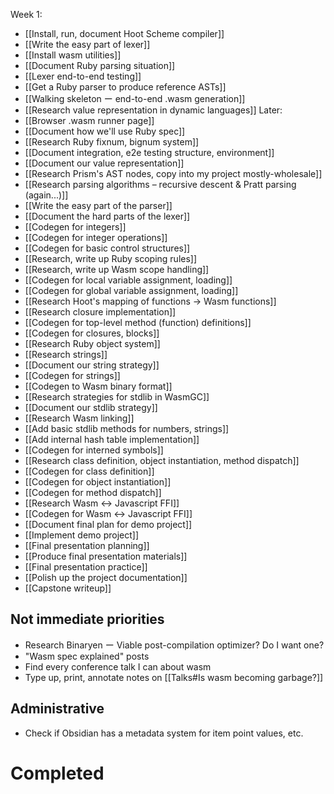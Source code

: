 
Week 1:
- [[Install, run, document Hoot Scheme compiler]]
- [[Write the easy part of lexer]]
- [[Install wasm utilities]]
- [[Document Ruby parsing situation]]
- [[Lexer end-to-end testing]]
- [[Get a Ruby parser to produce reference ASTs]]
- [[Walking skeleton ー end-to-end .wasm generation]]
- [[Research value representation in dynamic languages]]
Later:
- [[Browser .wasm runner page]]
- [[Document how we'll use Ruby spec]]
- [[Research Ruby fixnum, bignum system]]
- [[Document integration, e2e testing structure, environment]]
- [[Document our value representation]]
- [[Research Prism's AST nodes, copy into my project mostly-wholesale]]
- [[Research parsing algorithms – recursive descent & Pratt parsing (again...)]]
- [[Write the easy part of the parser]]
- [[Document the hard parts of the lexer]]
- [[Codegen for integers]]
- [[Codegen for integer operations]]
- [[Codegen for basic control structures]]
- [[Research, write up Ruby scoping rules]]
- [[Research, write up Wasm scope handling]]
- [[Codegen for local variable assignment, loading]]
- [[Codegen for global variable assignment, loading]]
- [[Research Hoot's mapping of functions -> Wasm functions]]
- [[Research closure implementation]]
- [[Codegen for top-level method (function) definitions]]
- [[Codegen for closures, blocks]]
- [[Research Ruby object system]]
- [[Research strings]]
- [[Document our string strategy]]
- [[Codegen for strings]]
- [[Codegen to Wasm binary format]]
- [[Research strategies for stdlib in WasmGC]]
- [[Document our stdlib strategy]]
- [[Research Wasm linking]]
- [[Add basic stdlib methods for numbers, strings]]
- [[Add internal hash table implementation]]
- [[Codegen for interned symbols]]
- [[Research class definition, object instantiation, method dispatch]]
- [[Codegen for class definition]]
- [[Codegen for object instantiation]]
- [[Codegen for method dispatch]]
- [[Research Wasm <-> Javascript FFI]]
- [[Codegen for Wasm <-> Javascript FFI]]
- [[Document final plan for demo project]]
- [[Implement demo project]]
- [[Final presentation planning]]
- [[Produce final presentation materials]]
- [[Final presentation practice]]
- [[Polish up the project documentation]]
- [[Capstone writeup]]

## Not immediate priorities
- Research Binaryen ー Viable post-compilation optimizer? Do I want one?
- "Wasm spec explained" posts
- Find every conference talk I can about wasm
- Type up, print, annotate notes on [[Talks#Is wasm becoming garbage?]]

## Administrative
- Check if Obsidian has a metadata system for item point values, etc.
# Completed
